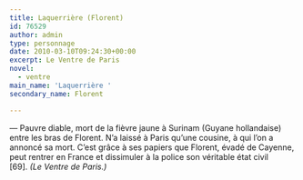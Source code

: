 ```yaml
---
title: Laquerrière (Florent)
id: 76529
author: admin
type: personnage
date: 2010-03-10T09:24:30+00:00
excerpt: Le Ventre de Paris
novel:
  - ventre
main_name: 'Laquerrière '
secondary_name: Florent

---
```

— Pauvre diable, mort de la fièvre jaune à Surinam (Guyane hollandaise) entre les bras de Florent. N&rsquo;a laissé à Paris qu&rsquo;une cousine, à qui l&rsquo;on a annoncé sa mort. C&rsquo;est grâce à ses papiers que Florent, évadé de Cayenne, peut rentrer en France et dissimuler à la police son véritable état civil [69]. _(Le Ventre de Paris.)_